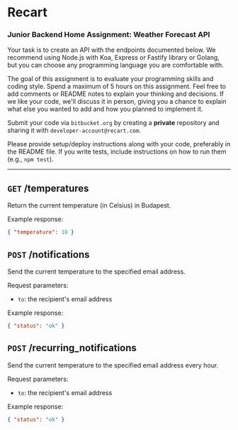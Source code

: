 # Recart 

### Junior Backend Home Assignment: Weather Forecast API

Your task is to create an API with the endpoints documented below. We recommend using Node.js with Koa, Express or Fastify library or Golang, but you can choose any programming language you are comfortable with.

The goal of this assignment is to evaluate your programming skills and coding style. Spend a maximum of 5 hours on this assignment. Feel free to add comments or README notes to explain your thinking and decisions. If we like your code, we'll discuss it in person, giving you a chance to explain what else you wanted to add and how you planned to implement it.

Submit your code via `bitbucket.org` by creating a **private** repository and sharing it with `developer-account@recart.com`.

Please provide setup/deploy instructions along with your code, preferably in the README file. If you write tests, include instructions on how to run them (e.g., `npm test`).

---

## `GET` /temperatures

Return the current temperature (in Celsius) in Budapest.

Example response:

```json
{ "temperature": 18 }
```

## `POST` /notifications

Send the current temperature to the specified email address.

Request parameters:

* `to`: the recipient's email address

Example response:

```json
{ "status": "ok" }
```

## `POST` /recurring_notifications

Send the current temperature to the specified email address every hour.

Request parameters:

* `to`: the recipient's email address

Example response:

```json
{ "status": "ok" }
```